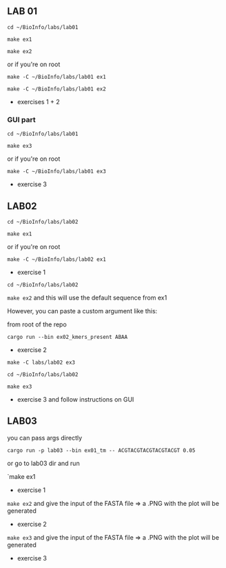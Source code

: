 ## LAB 01

`cd ~/BioInfo/labs/lab01`

`make ex1`

`make ex2`

or if you're on root

`make -C ~/BioInfo/labs/lab01 ex1`

`make -C ~/BioInfo/labs/lab01 ex2`

- exercises 1 + 2

### GUI part

`cd ~/BioInfo/labs/lab01`

`make ex3`

or if you're on root

`make -C ~/BioInfo/labs/lab01 ex3`

- exercise 3

## LAB02

`cd ~/BioInfo/labs/lab02`

`make ex1`

or if you're on root

`make -C ~/BioInfo/labs/lab02 ex1`

- exercise 1

`cd ~/BioInfo/labs/lab02`

`make ex2` and this will use the default sequence from ex1

However, you can paste a custom argument like this:

from root of the repo 

`cargo run --bin ex02_kmers_present ABAA`

- exercise 2

`make -C labs/lab02 ex3`

`cd ~/BioInfo/labs/lab02`

`make ex3`

- exercise 3 and follow instructions on GUI

## LAB03

you can pass args directly 

`cargo run -p lab03 --bin ex01_tm -- ACGTACGTACGTACGTACGT 0.05`

or go to lab03 dir and run 

`make ex1

- exercise 1

`make ex2` and give the input of the FASTA file => a .PNG with the plot will be generated

- exercise 2

`make ex3` and give the input of the FASTA file => a .PNG with the plot will be generated

- exercise 3
